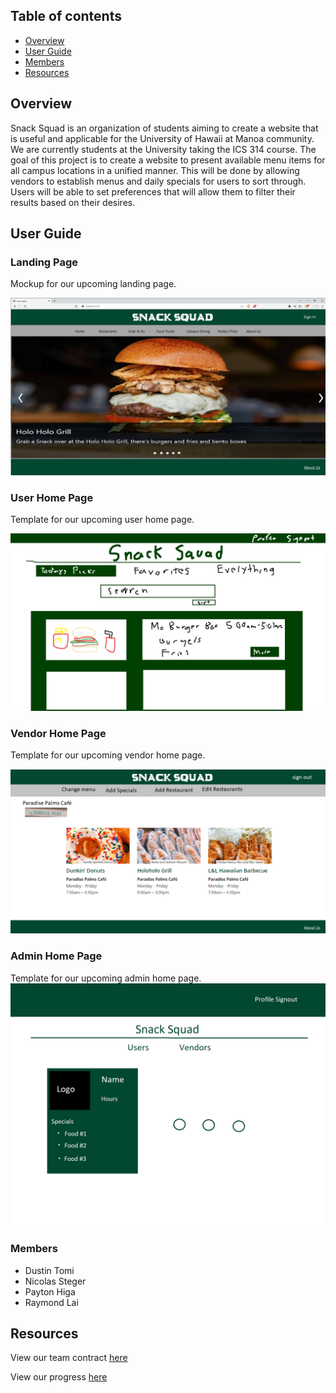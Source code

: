 ## Table of contents

* [Overview](#overview)
* [User Guide](#user-guide)
* [Members](#members)
* [Resources](#resources)

## Overview

Snack Squad is an organization of students aiming to create a website that is useful and applicable for the University of Hawaii at Manoa community. We are currently students at the University taking the ICS 314 course. The goal of this project is to create a website to present available menu items for all campus locations in a unified manner. This will be done by allowing vendors to establish menus and daily specials for users to sort through. Users will be able to set preferences that will allow them to filter their results based on their desires. 

## User Guide

### Landing Page

Mockup for our upcoming landing page.

![](images/snack-squad-landing.png)

### User Home Page

Template for our upcoming user home page.

![](images/userhomepage1.png)

### Vendor Home Page

Template for our upcoming vendor home page.

![](images/vendor-home.png)

### Admin Home Page
Template for our upcoming admin home page.
![](images/AdminHomepageDraft.png)

### Members

<ul>
  <li>Dustin Tomi</li>
  <li>Nicolas Steger</li>
  <li>Payton Higa</li>
  <li>Raymond Lai</li>
</ul>

## Resources

View our team contract [here](https://docs.google.com/document/d/1sd9oMwB1Ag79HgdZCrIyNkRM-P1il__5RpOqxmauF3c/edit)

View our progress [here](https://github.com/orgs/snack-squad/projects/1)

